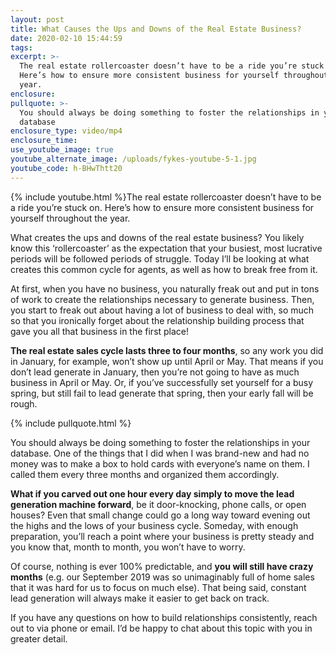 ```yaml
---
layout: post
title: What Causes the Ups and Downs of the Real Estate Business?
date: 2020-02-10 15:44:59
tags:
excerpt: >-
  The real estate rollercoaster doesn’t have to be a ride you’re stuck on.
  Here’s how to ensure more consistent business for yourself throughout the
  year.
enclosure:
pullquote: >-
  You should always be doing something to foster the relationships in your
  database
enclosure_type: video/mp4
enclosure_time:
use_youtube_image: true
youtube_alternate_image: /uploads/fykes-youtube-5-1.jpg
youtube_code: h-BHwThtt20
---
```


{% include youtube.html %}The real estate rollercoaster doesn’t have to be a ride you’re stuck on. Here’s how to ensure more consistent business for yourself throughout the year.&nbsp;

What creates the ups and downs of the real estate business? You likely know this ‘rollercoaster’ as the expectation that your busiest, most lucrative periods will be followed periods of struggle. Today I’ll be looking at what creates this common cycle for agents, as well as how to break free from it.&nbsp;

At first, when you have no business, you naturally freak out and put in tons of work to create the relationships necessary to generate business. Then, you start to freak out about having a lot of business to deal with, so much so that you ironically forget about the relationship building process that gave you all that business in the first place\!&nbsp;

**The real estate sales cycle lasts three to four months**, so any work you did in January, for example, won’t show up until April or May. That means if you don’t lead generate in January, then you’re not going to have as much business in April or May. Or, if you’ve successfully set yourself for a busy spring, but still fail to lead generate that spring, then your early fall will be rough.&nbsp;

{% include pullquote.html %}

You should always be doing something to foster the relationships in your database. One of the things that I did when I was brand-new and had no money was to make a box to hold cards with everyone’s name on them. I called them every three months and organized them accordingly.&nbsp;

**What if you carved out one hour every day simply to move the lead generation machine forward**, be it door-knocking, phone calls, or open houses? Even that small change could go a long way toward evening out the highs and the lows of your business cycle. Someday, with enough preparation, you’ll reach a point where your business is pretty steady and you know that, month to month, you won’t have to worry.&nbsp;

Of course, nothing is ever 100% predictable, and **you will still have crazy months** (e.g. our September 2019 was so unimaginably full of home sales that it was hard for us to focus on much else). That being said, constant lead generation will always make it easier to get back on track.&nbsp;

If you have any questions on how to build relationships consistently, reach out to via phone or email. I’d be happy to chat about this topic with you in greater detail.&nbsp;

&nbsp;